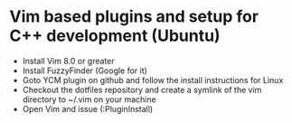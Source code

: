 # Vim based plugins and setup for C++ development (Ubuntu)
* Install Vim 8.0 or greater 
* Install FuzzyFinder (Google for it)
* Goto YCM plugin on github and follow the install instructions for Linux 
* Checkout the dotfiles repository and create a symlink of the vim directory to ~/.vim on your machine
* Open Vim and issue (:PluginInstall)

